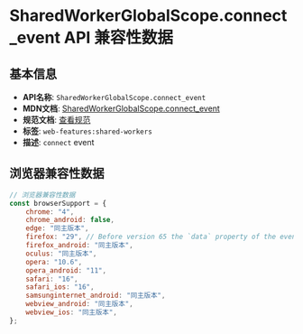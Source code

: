 # SharedWorkerGlobalScope.connect_event API 兼容性数据

## 基本信息

- **API名称**: `SharedWorkerGlobalScope.connect_event`
- **MDN文档**: [SharedWorkerGlobalScope.connect_event](https://developer.mozilla.org/docs/Web/API/SharedWorkerGlobalScope/connect_event)
- **规范文档**: [查看规范](https://html.spec.whatwg.org/multipage/indices.html#event-workerglobalscope-connect,https://html.spec.whatwg.org/multipage/workers.html#handler-sharedworkerglobalscope-onconnect)
- **标签**: `web-features:shared-workers`
- **描述**: `connect` event

## 浏览器兼容性数据

```javascript
// 浏览器兼容性数据
const browserSupport = {
    chrome: "4",
    chrome_android: false,
    edge: "同主版本",
    firefox: "29", // Before version 65 the `data` property of the event object was `null`; it is now initialized to an em...,
    firefox_android: "同主版本",
    oculus: "同主版本",
    opera: "10.6",
    opera_android: "11",
    safari: "16",
    safari_ios: "16",
    samsunginternet_android: "同主版本",
    webview_android: "同主版本",
    webview_ios: "同主版本",
};

```

